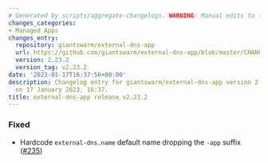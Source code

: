 ```yaml
---
# Generated by scripts/aggregate-changelogs. WARNING: Manual edits to this files will be overwritten.
changes_categories:
- Managed Apps
changes_entry:
  repository: giantswarm/external-dns-app
  url: https://github.com/giantswarm/external-dns-app/blob/master/CHANGELOG.md#2232---2023-01-17
  version: 2.23.2
  version_tag: v2.23.2
date: '2023-01-17T16:37:56+00:00'
description: Changelog entry for giantswarm/external-dns-app version 2.23.2, published
  on 17 January 2023, 16:37.
title: external-dns-app release v2.23.2
---
```


### Fixed
- Hardcode `external-dns.name` default name dropping the `-app` suffix ([#235](https://github.com/giantswarm/external-dns-app/pull/235))
